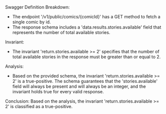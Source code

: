 Swagger Definition Breakdown:
- The endpoint '/v1/public/comics/{comicId}' has a GET method to fetch a single comic by id.
- The response schema includes a 'data.results.stories.available' field that represents the number of total available stories.

Invariant:
- The invariant 'return.stories.available >= 2' specifies that the number of total available stories in the response must be greater than or equal to 2.

Analysis:
- Based on the provided schema, the invariant 'return.stories.available >= 2' is a true-positive. The schema guarantees that the 'stories.available' field will always be present and will always be an integer, and the invariant holds true for every valid response.

Conclusion:
Based on the analysis, the invariant 'return.stories.available >= 2' is classified as a true-positive.
